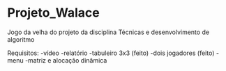# Projeto_Walace
Jogo da velha do projeto da disciplina Técnicas e desenvolvimento de algoritmo

Requisitos:
-vídeo
-relatório
-tabuleiro 3x3 (feito)
-dois jogadores (feito)
-menu
-matriz e alocação dinâmica
